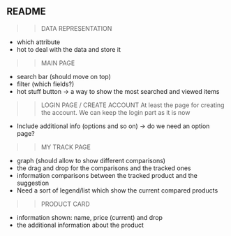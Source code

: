 ## README

>> DATA REPRESENTATION
- which attribute
- hot to deal with the data and store it

>> MAIN PAGE
- search bar (should move on top)
- filter (which fields?)
- hot stuff button -> a way to show the most searched and viewed items

>> LOGIN PAGE / CREATE ACCOUNT
At least the page for creating the account. We can keep the login part as it is now
- Include additional info (options and so on) -> do we need an option page?

>> MY TRACK PAGE
- graph (should allow to show different comparisons)
- the drag and drop for the comparisons and the tracked ones
- information comparisons between the tracked product and the suggestion
- Need a sort of legend/list which show the current compared products

>> PRODUCT CARD
- information shown: name, price (current) and drop
- the additional information about the product